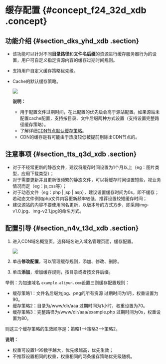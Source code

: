 # 缓存配置 {#concept_f24_32d_xdb .concept}

## 功能介绍 {#section_dks_yhd_xdb .section}

-   该功能可以针对不同**目录路径**和**文件名后缀**的资源进行缓存服务器行为的设置，用户可自定义指定资源内容的缓存过期时间规则。
-   支持用户自定义缓存策略优先级。
-   Cache的默认缓存策略。

    ![](http://static-aliyun-doc.oss-cn-hangzhou.aliyuncs.com/assets/img/5147/3383_zh-CN.png)

    **说明：** 

    -   用于配置文件过期时间，在此配置的优先级会高于源站配置。如果源站未配置cache配置，支持按目录、文件后缀两种方式设置（支持设置完整路径缓存策略）。
    -   了解详细[CDN节点默认缓存策略](../intl.zh-CN/.md#)。
    -   CDN的缓存是有可能由于热度较低被提前剔除出CDN节点的。

## 注意事项 {#section_tts_q3d_xdb .section}

-   对于不经常更新的静态文件，建议将缓存时间设置为1个月以上（eg：图片类型，应用下载类型）；
-   对于需要更新并且更新很频繁的静态文件，可以将缓存时间设置短些，视业务情况而定（eg：js,css等）；
-   对于动态文件（eg：php | jsp | asp），建议设置缓存时间为0s，即不缓存；若动态文件例如php文件内容更新频率较低，推荐设置较短缓存时间；
-   建议源站的内容不要使用同名更新，以版本号的方式方步，即采用img-v1.0.jpg、img-v2.1.jpg的命名方式。

## 配置引导 {#section_n4v_t3d_xdb .section}

1.  进入CDN域名概览页，选择域名进入域名管理页面，缓存配置。

    ![](http://static-aliyun-doc.oss-cn-hangzhou.aliyuncs.com/assets/img/5147/3384_zh-CN.png)

2.  单击**修改配置**，可以管理缓存规则，添加、修改、删除。
3.  单击**添加**，增加缓存规则，按目录或者按文件后缀。

举例：为加速域名 `example.aliyun.com`设置三则缓存配置规则：

-   缓存策略1：文件名后缀为jpg、png的所有资源 过期时间为1月，权重设置为90。
-   缓存策略2：目录为/www/dir/aaa 过期时间为1小时，权重设置为70。
-   缓存策略3：完整路径为/www/dir/aaa/example.php 过期时间为0s，权重设置为80。

则这三个缓存策略的生效顺序是：策略1—\>策略3—\>策略2。

**说明：** 

-   权重可设置1-99数字越大，优先级越高，优先生效；
-   不推荐设置相同的权重，权重相同的两条缓存策略优先级随机。

